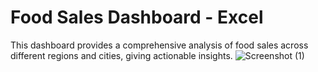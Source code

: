# Food Sales Dashboard - Excel
This dashboard provides a comprehensive analysis of food sales across different regions and cities, giving actionable insights.
![Screenshot (1)](https://github.com/user-attachments/assets/4416f812-e2fd-4ccc-8bb7-d9268e174e42)
